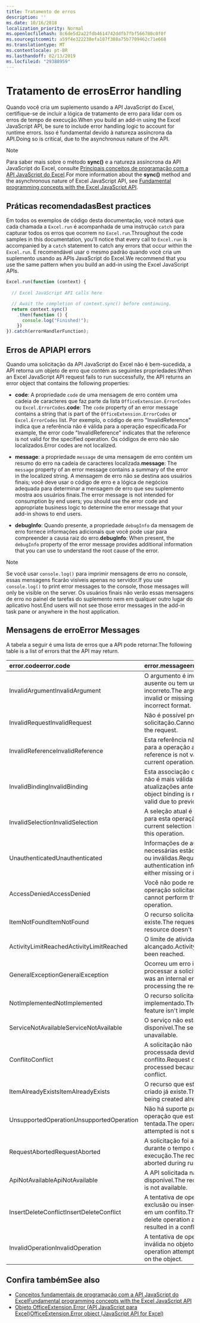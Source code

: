 ```yaml
---
title: Tratamento de erros
description: ''
ms.date: 10/16/2018
localization_priority: Normal
ms.openlocfilehash: 8c6de5d2a22fdb4614742ddfb7fbf566780c0f0f
ms.sourcegitcommit: a59f4e322238efa187f388a75b7709462c71e668
ms.translationtype: MT
ms.contentlocale: pt-BR
ms.lasthandoff: 02/13/2019
ms.locfileid: "29388959"
---
```

# <a name="error-handling"></a><span data-ttu-id="65822-102">Tratamento de erros</span><span class="sxs-lookup"><span data-stu-id="65822-102">Error handling</span></span>

<span data-ttu-id="65822-103">Quando você cria um suplemento usando a API JavaScript do Excel, certifique-se de incluir a lógica de tratamento de erro para lidar com os erros de tempo de execução.</span><span class="sxs-lookup"><span data-stu-id="65822-103">When you build an add-in using the Excel JavaScript API, be sure to include error handling logic to account for runtime errors.</span></span> <span data-ttu-id="65822-104">Isso é fundamental devido à natureza assíncrona da API.</span><span class="sxs-lookup"><span data-stu-id="65822-104">Doing so is critical, due to the asynchronous nature of the API.</span></span>

> [!NOTE]
> <span data-ttu-id="65822-105">Para saber mais sobre o método **sync()** e a natureza assíncrona da API JavaScript do Excel, consulte [Principais conceitos de programação com a API JavaScript do Excel](excel-add-ins-core-concepts.md).</span><span class="sxs-lookup"><span data-stu-id="65822-105">For more information about the **sync()** method and the asynchronous nature of Excel JavaScript API, see [Fundamental programming concepts with the Excel JavaScript API](excel-add-ins-core-concepts.md).</span></span>

## <a name="best-practices"></a><span data-ttu-id="65822-106">Práticas recomendadas</span><span class="sxs-lookup"><span data-stu-id="65822-106">Best practices</span></span>

<span data-ttu-id="65822-107">Em todos os exemplos de código desta documentação, você notará que cada chamada a `Excel.run` é acompanhada de uma instrução `catch` para capturar todos os erros que ocorrem no `Excel.run`.</span><span class="sxs-lookup"><span data-stu-id="65822-107">Throughout the code samples in this documentation, you'll notice that every call to `Excel.run` is accompanied by a `catch` statement to catch any errors that occur within the `Excel.run`.</span></span> <span data-ttu-id="65822-108">É recomendável usar o mesmo padrão quando você cria um suplemento usando as APIs JavaScript do Excel.</span><span class="sxs-lookup"><span data-stu-id="65822-108">We recommend that you use the same pattern when you build an add-in using the Excel JavaScript APIs.</span></span>

```js
Excel.run(function (context) {
  
  // Excel JavaScript API calls here

  // Await the completion of context.sync() before continuing.
  return context.sync()
    .then(function () {
      console.log("Finished!");
    })
}).catch(errorHandlerFunction);
```

## <a name="api-errors"></a><span data-ttu-id="65822-109">Erros de API</span><span class="sxs-lookup"><span data-stu-id="65822-109">API errors</span></span>

<span data-ttu-id="65822-110">Quando uma solicitação da API JavaScript do Excel não é bem-sucedida, a API retorna um objeto de erro que contém as seguintes propriedades:</span><span class="sxs-lookup"><span data-stu-id="65822-110">When an Excel JavaScript API request fails to run successfully, the API returns an error object that contains the following properties:</span></span>

- <span data-ttu-id="65822-111">**code**:  A propriedade `code` de uma mensagem de erro contém uma cadeia de caracteres que faz parte da lista `OfficeExtension.ErrorCodes` ou `Excel.ErrorCodes`.</span><span class="sxs-lookup"><span data-stu-id="65822-111">**code**:  The `code` property of an error message contains a string that is part of the `OfficeExtension.ErrorCodes` or `Excel.ErrorCodes` list.</span></span> <span data-ttu-id="65822-112">Por exemplo, o código de erro "InvalidReference" indica que a referência não é válida para a operação especificada.</span><span class="sxs-lookup"><span data-stu-id="65822-112">For example, the error code "InvalidReference" indicates that the reference is not valid for the specified operation.</span></span> <span data-ttu-id="65822-113">Os códigos de erro não são localizados.</span><span class="sxs-lookup"><span data-stu-id="65822-113">Error codes are not localized.</span></span>

- <span data-ttu-id="65822-114">**message**: a propriedade `message` de uma mensagem de erro contém um resumo do erro na cadeia de caracteres localizada.</span><span class="sxs-lookup"><span data-stu-id="65822-114">**message**: The `message` property of an error message contains a summary of the error in the localized string.</span></span> <span data-ttu-id="65822-115">A mensagem de erro não se destina aos usuários finais; você deve usar o código de erro e a lógica de negócios adequada para determinar a mensagem de erro que seu suplemento mostra aos usuários finais.</span><span class="sxs-lookup"><span data-stu-id="65822-115">The error message is not intended for consumption by end users; you should use the error code and appropriate business logic to determine the error message that your add-in shows to end users.</span></span>

- <span data-ttu-id="65822-116">**debugInfo**: Quando presente, a propriedade `debugInfo` da mensagem de erro fornece informações adicionais que você pode usar para compreender a causa raiz do erro.</span><span class="sxs-lookup"><span data-stu-id="65822-116">**debugInfo**: When present, the `debugInfo` property of the error message provides additional information that you can use to understand the root cause of the error.</span></span>

> [!NOTE]
> <span data-ttu-id="65822-117">Se você usar `console.log()` para imprimir mensagens de erro no console, essas mensagens ficarão visíveis apenas no servidor.</span><span class="sxs-lookup"><span data-stu-id="65822-117">If you use `console.log()` to print error messages to the console, those messages will only be visible on the server.</span></span> <span data-ttu-id="65822-118">Os usuários finais não verão essas mensagens de erro no painel de tarefas do suplemento nem em qualquer outro lugar do aplicativo host.</span><span class="sxs-lookup"><span data-stu-id="65822-118">End users will not see those error messages in the add-in task pane or anywhere in the host application.</span></span>

## <a name="error-messages"></a><span data-ttu-id="65822-119">Mensagens de erro</span><span class="sxs-lookup"><span data-stu-id="65822-119">Error Messages</span></span>

<span data-ttu-id="65822-120">A tabela a seguir é uma lista de erros que a API pode retornar.</span><span class="sxs-lookup"><span data-stu-id="65822-120">The following table is a list of errors that the API may return.</span></span>

|<span data-ttu-id="65822-121">error.code</span><span class="sxs-lookup"><span data-stu-id="65822-121">error.code</span></span> | <span data-ttu-id="65822-122">error.message</span><span class="sxs-lookup"><span data-stu-id="65822-122">error.message</span></span> |
|:----------|:--------------|
|<span data-ttu-id="65822-123">InvalidArgument</span><span class="sxs-lookup"><span data-stu-id="65822-123">InvalidArgument</span></span> |<span data-ttu-id="65822-124">O argumento é inválido, está ausente ou tem um formato incorreto.</span><span class="sxs-lookup"><span data-stu-id="65822-124">The argument is invalid or missing or has an incorrect format.</span></span>|
|<span data-ttu-id="65822-125">InvalidRequest</span><span class="sxs-lookup"><span data-stu-id="65822-125">InvalidRequest</span></span>  |<span data-ttu-id="65822-126">Não é possível processar a solicitação.</span><span class="sxs-lookup"><span data-stu-id="65822-126">Cannot process the request.</span></span>|
|<span data-ttu-id="65822-127">InvalidReference</span><span class="sxs-lookup"><span data-stu-id="65822-127">InvalidReference</span></span>|<span data-ttu-id="65822-128">Esta referência não é válida para a operação atual.</span><span class="sxs-lookup"><span data-stu-id="65822-128">This reference is not valid for the current operation.</span></span>|
|<span data-ttu-id="65822-129">InvalidBinding</span><span class="sxs-lookup"><span data-stu-id="65822-129">InvalidBinding</span></span>  |<span data-ttu-id="65822-130">Esta associação de objetos não é mais válida devido às atualizações anteriores.</span><span class="sxs-lookup"><span data-stu-id="65822-130">This object binding is no longer valid due to previous updates.</span></span>|
|<span data-ttu-id="65822-131">InvalidSelection</span><span class="sxs-lookup"><span data-stu-id="65822-131">InvalidSelection</span></span>|<span data-ttu-id="65822-132">A seleção atual é inválida para esta operação.</span><span class="sxs-lookup"><span data-stu-id="65822-132">The current selection is invalid for this operation.</span></span>|
|<span data-ttu-id="65822-133">Unauthenticated</span><span class="sxs-lookup"><span data-stu-id="65822-133">Unauthenticated</span></span> |<span data-ttu-id="65822-134">Informações de autenticação necessárias estão ausentes ou inválidas.</span><span class="sxs-lookup"><span data-stu-id="65822-134">Required authentication information is either missing or invalid.</span></span>|
|<span data-ttu-id="65822-135">AccessDenied</span><span class="sxs-lookup"><span data-stu-id="65822-135">AccessDenied</span></span> |<span data-ttu-id="65822-136">Você não pode realizar a operação solicitada.</span><span class="sxs-lookup"><span data-stu-id="65822-136">You cannot perform the requested operation.</span></span>|
|<span data-ttu-id="65822-137">ItemNotFound</span><span class="sxs-lookup"><span data-stu-id="65822-137">ItemNotFound</span></span> |<span data-ttu-id="65822-138">O recurso solicitado não existe.</span><span class="sxs-lookup"><span data-stu-id="65822-138">The requested resource doesn't exist.</span></span>|
|<span data-ttu-id="65822-139">ActivityLimitReached</span><span class="sxs-lookup"><span data-stu-id="65822-139">ActivityLimitReached</span></span>|<span data-ttu-id="65822-140">O limite de atividades foi alcançado.</span><span class="sxs-lookup"><span data-stu-id="65822-140">Activity limit has been reached.</span></span>|
|<span data-ttu-id="65822-141">GeneralException</span><span class="sxs-lookup"><span data-stu-id="65822-141">GeneralException</span></span>|<span data-ttu-id="65822-142">Ocorreu um erro interno ao processar a solicitação.</span><span class="sxs-lookup"><span data-stu-id="65822-142">There was an internal error while processing the request.</span></span>|
|<span data-ttu-id="65822-143">NotImplemented</span><span class="sxs-lookup"><span data-stu-id="65822-143">NotImplemented</span></span>  |<span data-ttu-id="65822-144">O recurso solicitado não foi implementado.</span><span class="sxs-lookup"><span data-stu-id="65822-144">The requested feature isn't implemented.</span></span>|
|<span data-ttu-id="65822-145">ServiceNotAvailable</span><span class="sxs-lookup"><span data-stu-id="65822-145">ServiceNotAvailable</span></span>|<span data-ttu-id="65822-146">O serviço não está disponível.</span><span class="sxs-lookup"><span data-stu-id="65822-146">The service is unavailable.</span></span>|
|<span data-ttu-id="65822-147">Conflito</span><span class="sxs-lookup"><span data-stu-id="65822-147">Conflict</span></span>|<span data-ttu-id="65822-148">A solicitação não pôde ser processada devido a um conflito.</span><span class="sxs-lookup"><span data-stu-id="65822-148">Request could not be processed because of a conflict.</span></span>|
|<span data-ttu-id="65822-149">ItemAlreadyExists</span><span class="sxs-lookup"><span data-stu-id="65822-149">ItemAlreadyExists</span></span>|<span data-ttu-id="65822-150">O recurso que está sendo criado já existe.</span><span class="sxs-lookup"><span data-stu-id="65822-150">The resource being created already exists.</span></span>|
|<span data-ttu-id="65822-151">UnsupportedOperation</span><span class="sxs-lookup"><span data-stu-id="65822-151">UnsupportedOperation</span></span>|<span data-ttu-id="65822-152">Não há suporte para a operação que está sendo tentada.</span><span class="sxs-lookup"><span data-stu-id="65822-152">The operation being attempted is not supported.</span></span>|
|<span data-ttu-id="65822-153">RequestAborted</span><span class="sxs-lookup"><span data-stu-id="65822-153">RequestAborted</span></span>|<span data-ttu-id="65822-154">A solicitação foi anulada durante o tempo de execução.</span><span class="sxs-lookup"><span data-stu-id="65822-154">The request was aborted during run time.</span></span>|
|<span data-ttu-id="65822-155">ApiNotAvailable</span><span class="sxs-lookup"><span data-stu-id="65822-155">ApiNotAvailable</span></span>|<span data-ttu-id="65822-156">A API solicitada não está disponível.</span><span class="sxs-lookup"><span data-stu-id="65822-156">The requested API is not available.</span></span>|
|<span data-ttu-id="65822-157">InsertDeleteConflict</span><span class="sxs-lookup"><span data-stu-id="65822-157">InsertDeleteConflict</span></span>|<span data-ttu-id="65822-158">A tentativa de operação de exclusão ou inserção resultou em um conflito.</span><span class="sxs-lookup"><span data-stu-id="65822-158">The insert or delete operation attempted resulted in a conflict.</span></span>|
|<span data-ttu-id="65822-159">InvalidOperation</span><span class="sxs-lookup"><span data-stu-id="65822-159">InvalidOperation</span></span>|<span data-ttu-id="65822-160">A tentativa de operação é inválida no objeto.</span><span class="sxs-lookup"><span data-stu-id="65822-160">The operation attempted is invalid on the object.</span></span>|

## <a name="see-also"></a><span data-ttu-id="65822-161">Confira também</span><span class="sxs-lookup"><span data-stu-id="65822-161">See also</span></span>

- [<span data-ttu-id="65822-162">Conceitos fundamentais de programação com a API JavaScript do Excel</span><span class="sxs-lookup"><span data-stu-id="65822-162">Fundamental programming concepts with the Excel JavaScript API</span></span>](excel-add-ins-core-concepts.md)
- [<span data-ttu-id="65822-163">Objeto OfficeExtension.Error (API JavaScript para Excel)</span><span class="sxs-lookup"><span data-stu-id="65822-163">OfficeExtension.Error object (JavaScript API for Excel)</span></span>](https://docs.microsoft.com/javascript/api/office/officeextension.error)

